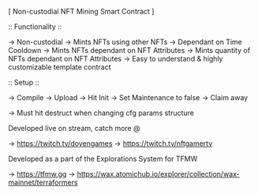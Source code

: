 [ Non-custodial NFT Mining Smart Contract ]

:: Functionality ::

-> Non-custodial
-> Mints NFTs using other NFTs
-> Dependant on Time Cooldown
-> Mints NFTs dependant on NFT Attributes
-> Mints quantity of NFTs dependant on NFT Attributes
-> Easy to understand & highly customizable template contract


:: Setup ::

-> Compile
-> Upload
-> Hit Init
-> Set Maintenance to false
-> Claim away

-> Must hit destruct when changing cfg params structure


Developed live on stream, catch more @

-> https://twitch.tv/doyengames
-> https://twitch.tv/nftgamertv


Developed as a part of the Explorations System for TFMW

-> https://tfmw.gg
-> https://wax.atomichub.io/explorer/collection/wax-mainnet/terraformers
